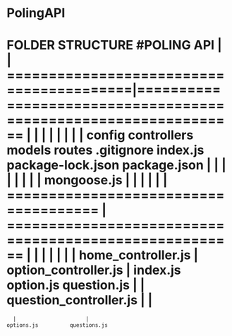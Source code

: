 # PolingAPI
FOLDER STRUCTURE
                                                  #POLING API
                                                      |   
                                                      |
             =========================================|================================================================
             |              |            |          |               |            |                 |                  |
          config      controllers      models      routes      .gitignore      index.js      package-lock.json      package.json
            |              |                |          |
            |              |                |          |
        mongoose.js        |                |          |
                           |                |          |
=====================================       |        ======================================================
|                    |      |               |              |                 |                  |
home_controller.js   | option_controller.js |            index.js        option.js          question.js
                     |                      |
       question_controller.js               |
                                            |
====================================================
      |                      |
    options.js          questions.js
